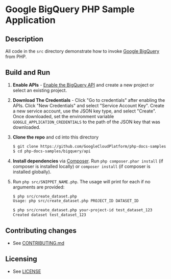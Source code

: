 # Google BigQuery PHP Sample Application

## Description

All code in the `src` directory demonstrate how to invoke
[Google BigQuery][bigquery] from PHP.

[bigquery]: https://cloud.google.com/bigquery/docs/quickstarts/quickstart-client-libraries

## Build and Run
1.  **Enable APIs** - [Enable the BigQuery API](https://console.cloud.google.com/flows/enableapi?apiid=bigquery)
    and create a new project or select an existing project.
2.  **Download The Credentials** - Click "Go to credentials" after enabling the APIs. Click "New Credentials"
    and select "Service Account Key". Create a new service account, use the JSON key type, and
    select "Create". Once downloaded, set the environment variable `GOOGLE_APPLICATION_CREDENTIALS`
    to the path of the JSON key that was downloaded.
3.  **Clone the repo** and cd into this directory
    ```sh
    $ git clone https://github.com/GoogleCloudPlatform/php-docs-samples
    $ cd php-docs-samples/bigquery/api
    ```

4.  **Install dependencies** via [Composer](http://getcomposer.org/doc/00-intro.md).
    Run `php composer.phar install` (if composer is installed locally) or `composer install`
    (if composer is installed globally).
5.  Run `php src/SNIPPET_NAME.php`. The usage will print for each if no arguments
    are provided:
    ```sh
    $ php src/create_dataset.php
    Usage: php src/create_dataset.php PROJECT_ID DATASET_ID

    $ php src/create_dataset.php your-project-id test_dataset_123
    Created dataset test_dataset_123
    ```

## Contributing changes

* See [CONTRIBUTING.md](../../CONTRIBUTING.md)

## Licensing

* See [LICENSE](../../LICENSE)
